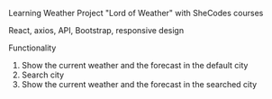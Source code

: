 Learning Weather Project "Lord of Weather" with SheCodes courses

React, axios, API, Bootstrap, responsive design

Functionality

1. Show the current weather and the forecast in the default city
2. Search city
3. Show the current weather and the forecast in the searched city
